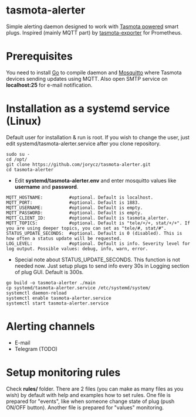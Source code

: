 # tasmota-alerter
Simple alerting daemon designed to work with [Tasmota powered](https://tasmota.github.io/docs/) smart plugs. Inspired (mainly MQTT part) by [tasmota-exporter](https://github.com/dyrkin/tasmota-exporter?tab=readme-ov-file) for Prometheus.

# Prerequisites
You need to install [Go](https://go.dev) to compile daemon and [Mosquitto](https://mosquitto.org) where Tasmota devices sending updates using MQTT. Also open SMTP service on **localhost:25** for e-mail notification.

# Installation as a systemd service (Linux)
Default user for installation & run is root. If you wish to change the user, just edit systemd/tasmota-alerter.service after you clone repository.
```
sudo su -
cd /opt/
git clone https://github.com/jorycz/tasmota-alerter.git
cd tasmota-alerter
```
* Edit **systemd/tasmota-alerter.env** and enter mosquitto values like **username** and **password**.
```
MQTT_HOSTNAME:          #optional. Default is localhost.
MQTT_PORT:              #optional. Default is 1883.
MQTT_USERNAME:          #optional. Default is empty.
MQTT_PASSWORD:          #optional. Default is empty.
MQTT_CLIENT_ID:         #optional. Default is tasmota_alerter.
MQTT_TOPICS:            #optional. Default is "tele/+/+, stat/+/+". If you are using deeper topics, you can set as "tele/#, stat/#".
STATUS_UPDATE_SECONDS:  #optional. Default is 0 (disabled). This is how often a status update will be requested.
LOG_LEVEL:              #optional. Default is info. Severity level for log output. Possible values: debug, info, warn, error.
```
* Special note about STATUS_UPDATE_SECONDS. This function is not needed now. Just setup plugs to send info every 30s in Logging section of plug GUI. Default is 300s.
```
go build -o tasmota-alerter ./main
cp systemd/tasmota-alerter.service /etc/systemd/system/
systemctl daemon-reload
systemctl enable tasmota-alerter.service
systemctl start tasmota-alerter.service
```

# Alerting channels
* E-mail
* Telegram (TODO)

# Setup monitoring rules
Check **rules/** folder. There are 2 files (you can make as many files as you wish) by default with help and examples how to set rules. One file is prepared for "events", like when someone change state of plug (push ON/OFF button). Another file is prepared for "values" monitoring.
